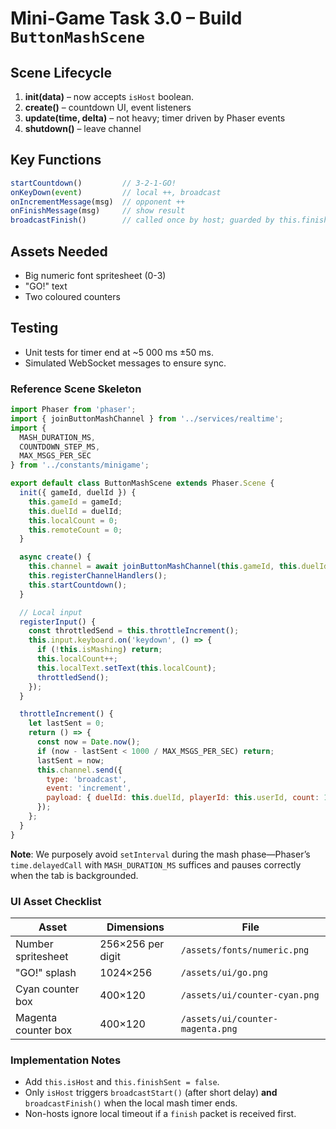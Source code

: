 # Mini-Game Task 3.0 – Build `ButtonMashScene`

## Scene Lifecycle
1. **init(data)** – now accepts `isHost` boolean.
2. **create()** – countdown UI, event listeners
3. **update(time, delta)** – not heavy; timer driven by Phaser events
4. **shutdown()** – leave channel

## Key Functions
```js
startCountdown()         // 3-2-1-GO!
onKeyDown(event)         // local ++, broadcast
onIncrementMessage(msg)  // opponent ++
onFinishMessage(msg)     // show result
broadcastFinish()        // called once by host; guarded by this.finishSent
```

## Assets Needed
- Big numeric font spritesheet (0-3)
- "GO!" text
- Two coloured counters

## Testing
- Unit tests for timer end at ~5 000 ms ±50 ms.
- Simulated WebSocket messages to ensure sync.


### Reference Scene Skeleton

```js
import Phaser from 'phaser';
import { joinButtonMashChannel } from '../services/realtime';
import {
  MASH_DURATION_MS,
  COUNTDOWN_STEP_MS,
  MAX_MSGS_PER_SEC
} from '../constants/minigame';

export default class ButtonMashScene extends Phaser.Scene {
  init({ gameId, duelId }) {
    this.gameId = gameId;
    this.duelId = duelId;
    this.localCount = 0;
    this.remoteCount = 0;
  }

  async create() {
    this.channel = await joinButtonMashChannel(this.gameId, this.duelId);
    this.registerChannelHandlers();
    this.startCountdown();
  }

  // Local input
  registerInput() {
    const throttledSend = this.throttleIncrement();
    this.input.keyboard.on('keydown', () => {
      if (!this.isMashing) return;
      this.localCount++;
      this.localText.setText(this.localCount);
      throttledSend();
    });
  }

  throttleIncrement() {
    let lastSent = 0;
    return () => {
      const now = Date.now();
      if (now - lastSent < 1000 / MAX_MSGS_PER_SEC) return;
      lastSent = now;
      this.channel.send({
        type: 'broadcast',
        event: 'increment',
        payload: { duelId: this.duelId, playerId: this.userId, count: 1, ts: now }
      });
    };
  }
}
```

**Note**: We purposely avoid `setInterval` during the mash phase—Phaser’s
`time.delayedCall` with `MASH_DURATION_MS` suffices and pauses correctly
when the tab is backgrounded.

### UI Asset Checklist

| Asset | Dimensions | File |
| ----- | ---------- | ---- |
| Number spritesheet | 256×256 per digit | `/assets/fonts/numeric.png` |
| "GO!" splash | 1024×256 | `/assets/ui/go.png` |
| Cyan counter box | 400×120 | `/assets/ui/counter-cyan.png` |
| Magenta counter box | 400×120 | `/assets/ui/counter-magenta.png` |

### Implementation Notes
* Add `this.isHost` and `this.finishSent = false`.
* Only `isHost` triggers `broadcastStart()` (after short delay) **and**
  `broadcastFinish()` when the local mash timer ends.
* Non-hosts ignore local timeout if a `finish` packet is received first.